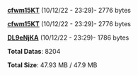 [**cfwm15KT**](/data/cfwm15KT.txt) (10/12/22 - 23:29)- 2776 bytes

[**cfwm15KT**](/data/cfwm15KT.txt) (10/12/22 - 23:29)- 2776 bytes

[**DL9eNjKA**](/data/DL9eNjKA.txt) (10/12/22 - 23:29)- 1786 bytes

**Total Datas**: 8204

**Total Size**: 47.93 MB / 47.9 MB